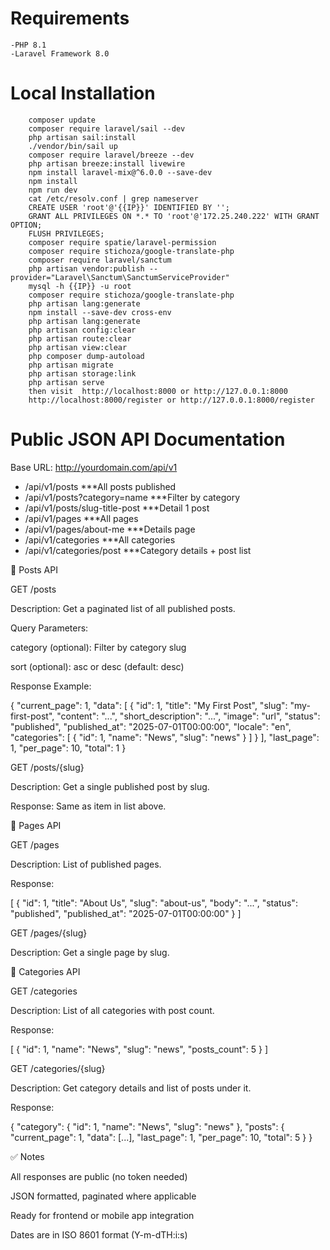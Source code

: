 # Requirements
    -PHP 8.1
    -Laravel Framework 8.0


# Local Installation
        composer update
        composer require laravel/sail --dev
        php artisan sail:install
        ./vendor/bin/sail up
        composer require laravel/breeze --dev
        php artisan breeze:install livewire
        npm install laravel-mix@^6.0.0 --save-dev
        npm install
        npm run dev
        cat /etc/resolv.conf | grep nameserver
        CREATE USER 'root'@'{{IP}}' IDENTIFIED BY '';
        GRANT ALL PRIVILEGES ON *.* TO 'root'@'172.25.240.222' WITH GRANT OPTION;
        FLUSH PRIVILEGES;
        composer require spatie/laravel-permission
        composer require stichoza/google-translate-php
        composer require laravel/sanctum
        php artisan vendor:publish --provider="Laravel\Sanctum\SanctumServiceProvider"
        mysql -h {{IP}} -u root
        composer require stichoza/google-translate-php
        php artisan lang:generate
        npm install --save-dev cross-env
        php artisan lang:generate
        php artisan config:clear
        php artisan route:clear
        php artisan view:clear
        php composer dump-autoload
        php artisan migrate
        php artisan storage:link
        php artisan serve
        then visit  http://localhost:8000 or http://127.0.0.1:8000
        http://localhost:8000/register or http://127.0.0.1:8000/register


# Public JSON API Documentation

Base URL: http://yourdomain.com/api/v1

- /api/v1/posts	                    ***All posts published
- /api/v1/posts?category=name       ***Filter by category
- /api/v1/posts/slug-title-post	   ***Detail 1 post
- /api/v1/pages	            ***All pages    
- /api/v1/pages/about-me	***Details page   
- /api/v1/categories	    ***All categories
- /api/v1/categories/post	***Category details + post list


🔹 Posts API

GET /posts

Description: Get a paginated list of all published posts.

Query Parameters:

category (optional): Filter by category slug

sort (optional): asc or desc (default: desc)

Response Example:

{
  "current_page": 1,
  "data": [
    {
      "id": 1,
      "title": "My First Post",
      "slug": "my-first-post",
      "content": "...",
      "short_description": "...",
      "image": "url",
      "status": "published",
      "published_at": "2025-07-01T00:00:00",
      "locale": "en",
      "categories": [
        { "id": 1, "name": "News", "slug": "news" }
      ]
    }
  ],
  "last_page": 1,
  "per_page": 10,
  "total": 1
}

GET /posts/{slug}

Description: Get a single published post by slug.

Response: Same as item in list above.



🔹 Pages API

GET /pages

Description: List of published pages.

Response:

[
  {
    "id": 1,
    "title": "About Us",
    "slug": "about-us",
    "body": "...",
    "status": "published",
    "published_at": "2025-07-01T00:00:00"
  }
]

GET /pages/{slug}

Description: Get a single page by slug.




🔹 Categories API

GET /categories

Description: List of all categories with post count.

Response:

[
  {
    "id": 1,
    "name": "News",
    "slug": "news",
    "posts_count": 5
  }
]

GET /categories/{slug}

Description: Get category details and list of posts under it.

Response:

{
  "category": {
    "id": 1,
    "name": "News",
    "slug": "news"
  },
  "posts": {
    "current_page": 1,
    "data": [...],
    "last_page": 1,
    "per_page": 10,
    "total": 5
  }
}



✅ Notes

All responses are public (no token needed)

JSON formatted, paginated where applicable

Ready for frontend or mobile app integration

Dates are in ISO 8601 format (Y-m-dTH:i:s)


